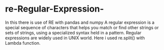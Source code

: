 # re-Regular-Expression-
In this there is use of RE with pandas and numpy
A regular expression is a special sequence of characters that helps you match or find other strings or sets of strings, using a specialized syntax held in a pattern. Regular expressions are widely used in UNIX world.
Here i used re.split() with Lambda function.
